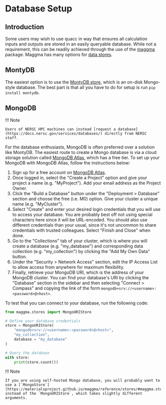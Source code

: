# Database Setup

## Introduction

Some users may wish to use quacc in way that ensures all calculation inputs and outputs are stored in an easily queryable database. While not a requirement, this can be readily achieved through the use of the [maggma](https://github.com/materialsproject/maggma) package. Maggma has many options for [data stores](https://materialsproject.github.io/maggma/reference/stores/).

## MontyDB

The easiest option is to use the [MontyDB store](https://materialsproject.github.io/maggma/reference/stores/#maggma.stores.mongolike.MontyStore), which is an on-disk Mongo-style database. The best part is that all you have to do for setup is run `pip install montydb`.

## MongoDB

!!! Note

    Users of NERSC HPC machines can instead [request a database](https://docs.nersc.gov/services/databases/) directly from NERSC staff.

For the database enthusiasts, MongoDB is often preferred over a solution like MontyDB. The easiest route to create a Mongo database is via a cloud storage solution called [MongoDB Atlas](https://www.mongodb.com/atlas), which has a free tier. To set up your MongoDB with MongoDB Atlas, follow the instructions below:

1. Sign up for a free account on [MongoDB Atlas](https://www.mongodb.com/atlas).
2. Once logged in, select the "Create a Project" option and give your project a name (e.g. "MyProject"). Add your email address as the Project Owner.
3. Click the "Build a Database" button under the "Deployment > Database" section and choose the free (i.e. M0) option. Give your cluster a unique name (e.g. "MyCluster").
4. Select "Create" and enter your desired login credentials that you will use to access your database. You are probably best off not using special characters here since it will be URL-encoded. You should also use different credentials than your usual, since it's not uncommon to share credentials with trusted colleagues. Select "Finish and Close" when done.
5. Go to the "Collections" tab of your cluster, which is where you will create a database (e.g. "my_database") and corresponding data collection (e.g. "my_collection") by clicking the "Add My Own Data" button.
6. Under the "Security > Network Access" section, edit the IP Access List to allow access from anywhere for maximum flexibility.
7. Finally, retrieve your MongoDB URI, which is the address of your MongoDB cluster. You can find your database's URI by clicking the "Database" section in the sidebar and then selecting "Connect > Compass" and copying the link of the form `mongodb+srv://<username>:<password>@<host>`.

To test that you can connect to your database, run the following code:

```python
from maggma.stores import MongoURIStore

# Define your database credentials
store = MongoURIStore(
    "mongodb+srv://<username>:<password>@<host>",
    "my_collection",
    database = "my_database"
)

# Query the database
with store:
    print(store.count())
```

!!! Note

    If you are using self-hosted Mongo database, you will probably want to use a [`MongoStore`](https://materialsproject.github.io/maggma/reference/stores/#maggma.stores.mongolike.MongoStore)` instead of the `MongoURIStore`, which takes slightly different arguments.
